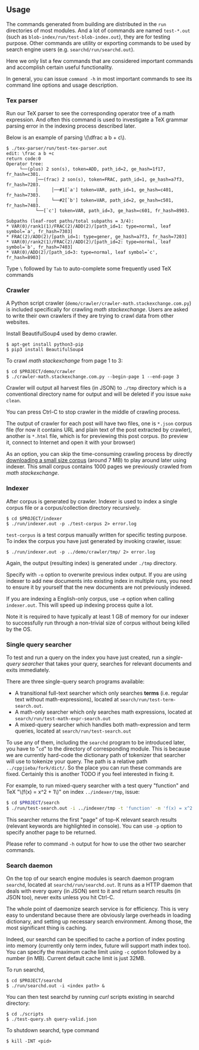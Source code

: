 ## Usage
The commands generated from building are distributed in the `run` directories of most modules.
And a lot of commands are named `test-*.out` (such as `blob-index/run/test-blob-index.out`), they are for testing purpose.
Other commands are utility or exporting commands to be used by search engine users (e.g. `searchd/run/searchd.out`).

Here we only list a few commands that are considered important
commands and accomplish certain useful functionality.

In general, you can issue `command -h` in most important commands to see its command line options and usage description.

### Tex parser
Run our TeX parser to see the corresponding operator tree of a math expression. And often this command is used to investigate a TeX grammar parsing error in the indexing process described later.

Below is an example of parsing \\(\dfrac a b + c\\).
```
$ ./tex-parser/run/test-tex-parser.out
edit: \frac a b +c
return code:0
Operator tree:
     └──(plus) 2 son(s), token=ADD, path_id=2, ge_hash=1f17, fr_hash=c301.
           │──(frac) 2 son(s), token=FRAC, path_id=1, ge_hash=a7f3, fr_hash=7203.
           │     │──#1[`a'] token=VAR, path_id=1, ge_hash=c401, fr_hash=7303.
           │     └──#2[`b'] token=VAR, path_id=2, ge_hash=c501, fr_hash=7403.
           └──[`c'] token=VAR, path_id=3, ge_hash=c601, fr_hash=8903.

Subpaths (leaf-root paths/total subpaths = 3/4):
* VAR(0)/rank1(1)/FRAC(2)/ADD(2)/[path_id=1: type=normal, leaf symbol=`a', fr_hash=7303]
* FRAC(2)/ADD(2)/[path_id=1: type=gener, ge_hash=a7f3, fr_hash=7203]
* VAR(0)/rank2(1)/FRAC(2)/ADD(2)/[path_id=2: type=normal, leaf symbol=`b', fr_hash=7403]
* VAR(0)/ADD(2)/[path_id=3: type=normal, leaf symbol=`c', fr_hash=8903]
```
Type `\` followed by `Tab` to auto-complete some frequently used TeX commands

### Crawler
A Python script crawler (`demo/crawler/crawler-math.stackexchange.com.py`) is included specifically for crawling *math stackexchange*.
Users are asked to write their own crawlers if they are trying to crawl data from other websites.

Install BeautifulSoup4 used by demo crawler.
```
$ apt-get install python3-pip
$ pip3 install BeautifulSoup4
```

To crawl *math stackexchange* from page 1 to 3:
```
$ cd $PROJECT/demo/crawler
$ ./crawler-math.stackexchange.com.py --begin-page 1 --end-page 3
```
Crawler will output all harvest files (in JSON) to `./tmp` directory which is a conventional directory name for output and will be deleted if you issue `make clean`.

You can press Ctrl-C to stop crawler in the middle of crawling process.

The output of crawler for each post will have two files, one is `*.json` corpus file (for now it contains URL and plain text of the post extracted by crawler), another is `*.html` file, which is for previewing this post corpus. (to preview it, connect to Internet and open it with your browser)

As an option, you can skip the time-consuming crawling
process by directly
[downloading a small size corpus](/download/math-corpus-small.tar.bz2) (around 7 MB) to play around later using indexer.
This small corpus contains 1000 pages we previously
crawled from *math stackexchange*.

### Indexer
After corpus is generated by crawler.
Indexer is used to index a single corpus file or a corpus/collection directory recursively.

```
$ cd $PROJECT/indexer
$ ./run/indexer.out -p ./test-corpus 2> error.log
```

`test-corpus` is a test corpus manually written for specific
testing purpose.
To index the corpus you have just generated by invoking
crawler, issue:

```
$ ./run/indexer.out -p ../demo/crawler/tmp/ 2> error.log
```

Again, the output (resulting index) is generated under
`./tmp` directory.

Specify with `-o` option to overwrite previous index output.
If you are using indexer to add new documents into existing
index in multiple runs, you need to ensure it by yourself
that the new documents are not previously indexed.

If you are indexing a English-only corpus, use `-e` option when
calling `indexer.out`. This will speed up indexing process
quite a lot.

Note it is required to have typically at least 1 GB of memory
for our indexer to successfully run through a non-trivial size
of corpus without being killed by the OS.

### Single query searcher
To test and run a query on the index you have just created,
run a *single-query searcher* that takes your query, searches for
relevant documents and exits immediately.

There are three single-query search programs available:

* A transitional full-text searcher which only searches
**terms** (i.e. regular text without math-expressions), 
located at `search/run/test-term-search.out`.
* A math-only searcher which only searches math expressions,
located at `search/run/test-math-expr-search.out`
* A mixed-query searcher which handles both math-expression
and term queries, located at `search/run/test-search.out`

To use any of them, including the `searchd` program to be
introduced later, you have to "`cd`" to the directory of
corresponding module.
This is because we are currently hard-code the dictionary
path of tokenizer that searcher will use
to tokenize your query. The path is a relative path
`../cppjieba/fork/dict/`. So the place you can run these
commands are fixed. Certainly this is another TODO if you
feel interested in fixing it.

For example, to run mixed-query searcher
with a test query "function" and TeX "\\(f(x) = x^2 + 1\\)" on index
`../indexer/tmp`, issue:

```sh
$ cd $PROJECT/search
$ ./run/test-search.out -i ../indexer/tmp -t 'function' -m 'f(x) = x^2 + 1'
```

This searcher returns the first "page" of top-K relevant search
results (relevant keywords are highlighted in console). You
can use `-p` option to specify another page to be returned.

Please refer to command `-h` output for how to use the other
two searcher commands.

### Search daemon
On the top of our search engine modules is search daemon
program `searchd`, located at `searchd/run/searchd.out`.
It runs as a HTTP daemon that deals with every query (in JSON)
sent to it and return search results (in JSON too), never
exits unless you hit Ctrl-C.

The whole point of daemonize search service is for efficiency.
This is very easy to understand because there are obviously
large overheads in loading dictionary, and setting up
necessary search environment. Among those, the most significant
thing is caching.

Indeed, our searchd can be specified to cache a portion of
index posting into memory (currently only term index, future
will support math index too).
You can specify the maximum cache limit using `-c` option
followed by a number (in MB).
Current default cache limit is just 32MB.

To run searchd,
```
$ cd $PROJECT/searchd
$ ./run/searchd.out -i <index path> &
```

You can then test searchd by running *curl* scripts existing
in searchd directory:

```
$ cd ./scripts
$ ./test-query.sh query-valid.json
```

To shutdown searchd, type command
```
$ kill -INT <pid>
```
